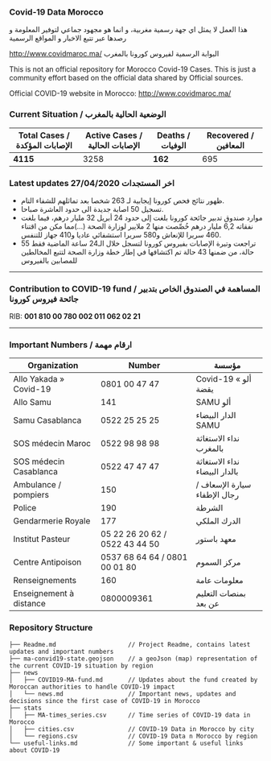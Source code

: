 ### Covid-19 Data Morocco

هذا العمل لا يمثل اي جهة رسمية مغربية، و انما هو مجهود جماعي لتوفير المعلومة و رصدها عبر تتبع الاخبار و المواقع الرسمية

http://www.covidmaroc.ma/ البوابة الرسمية لفيروس كورونا بالمغرب

This is not an official repository for Morocco Covid-19 Cases. This is just a community effort based on the official data shared by Official sources.

Official COVID-19 website in Morocco: http://www.covidmaroc.ma/
###  Current Situation / الوضعية الحالية بالمغرب

| Total Cases / الإصابات المؤكدة 	| Active Cases / الإصابات الحالية 	| Deaths / الوفيات 	| Recovered / المعافين 	  |
|--------------------------------	|------------------------------	|------------------	|----------------------	|
|             **4115**             	|             3258              	|       **162**      	|           695        	|


### Latest updates **27/04/2020** اخر المستجدات
+ ظهور نتائج فحص كورونا إيجابية لـ 263 شخصا بعد تماثلهم للشفاء التام.
+ تسجيل 50 اصابة جديدة الى حدود العاشرة صباحا.
+ موارد صندوق تدبير جائحة كورونا  بلغت إلى حدود 24 أبريل 32 مليار درهم، فيما بلغت نفقاته 6,2 مليار درهم خُصِّصت منها 2 ملايير  لوزارة الصحة (...)مما مكن من اقتناء 460 سريرا للإنعاش و580 سريرا استشفائي عاديا و410 جهاز للتنفس.
+ تراجعت وتيرة الإصابات بفيروس كورونا لتسجل خلال الـ24 ساعة الماضية فقط 55 حالة، من ضمنها 43 حالة تم اكتشافها في إطار خطة وزارة الصحة لتتبع المخالطين للمصابين بالفيروس

---

### Contribution to COVID-19 fund / المساهمة في الصندوق الخاص بتدبير جائحة فيروس كورونا
RIB: **001 810 00 780 002 011 062 02 21**

---
### Important Numbers / ارقام مهمة 

| Organization               | Number                         | مؤسسة               |
| ---------------------- | ------------------------------ | ------------------------------  |
| Allo Yakada » Covid-19 | 0801 00 47 47                  | Covid-19 « ألو يقضة             |
| Allo Samu              | 141                            | SAMU ألو                        |
| Samu Casablanca        | 0522 25 25 25                  | الدار البيضاء SAMU              |
| SOS médecin Maroc      | 0522 98 98 98                  | نداء الاستغاثة بالمغرب           |
| SOS médecin Casablanca | 0522 47 47 47                  | نداء الاستغاثة بالدار البيضاء    |
| Ambulance / pompiers   | 150                            | سيارة الإسعاف / رجال الإطفاء      |
| Police                 | 190                            | الشرطة                          |
| Gendarmerie Royale     | 177                            | الدرك الملكي                    |
| Institut Pasteur       | 05 22 26 20 62 / 0522 43 44 50 | معهد باستور                     |
| Centre Antipoison      | 0537 68 64 64 / 0801 00 01 80  | مركز السموم                     |
| Renseignements         | 160                            | معلومات عامة                    |
| Enseignement à distance| 0800009361                     | بمنصات التعليم عن بعد           |

### Repository Structure
```
├── Readme.md                    // Project Readme, contains latest updates and important numbers
├── ma-convid19-state.geojson    // a geoJson (map) representation of the current COVID-19 situation by region
├── news
│   ├── COVID19-MA-fund.md       // Updates about the fund created by Moroccan authorities to handle COVID-19 impact
│   └── news.md                  // Important news, updates and decisions since the first case of COVID-19 in Morocco
├── stats
│   ├── MA-times_series.csv      // Time series of COVID-19 data in Morocco
│   ├── cities.csv               // COVID-19 Data in Morocco by city
│   └── regions.csv              // COVID-19 Data n Morocco by region
└── useful-links.md              // Some important & useful links about COVID-19
```